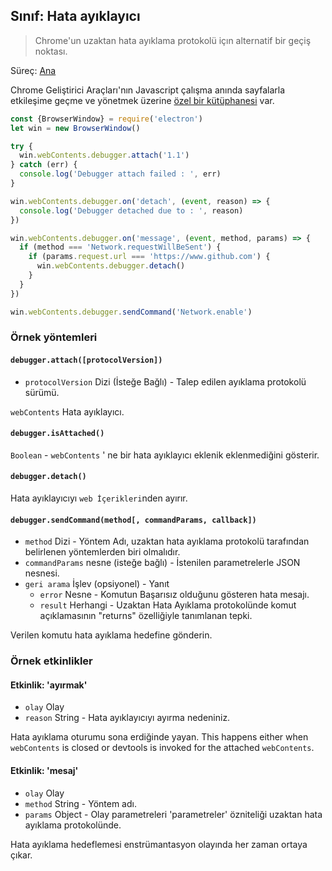 ## Sınıf: Hata ayıklayıcı

> Chrome'un uzaktan hata ayıklama protokolü içın alternatif bir geçiş noktası.

Süreç: [Ana](../glossary.md#main-process)

Chrome Geliştirici Araçları'nın Javascript çalışma anında sayfalarla etkileşime geçme ve yönetmek üzerine [özel bir kütüphanesi](https://developer.chrome.com/devtools/docs/debugger-protocol) var.

```javascript
const {BrowserWindow} = require('electron')
let win = new BrowserWindow()

try {
  win.webContents.debugger.attach('1.1')
} catch (err) {
  console.log('Debugger attach failed : ', err)
}

win.webContents.debugger.on('detach', (event, reason) => {
  console.log('Debugger detached due to : ', reason)
})

win.webContents.debugger.on('message', (event, method, params) => {
  if (method === 'Network.requestWillBeSent') {
    if (params.request.url === 'https://www.github.com') {
      win.webContents.debugger.detach()
    }
  }
})

win.webContents.debugger.sendCommand('Network.enable')
```

### Örnek yöntemleri

#### `debugger.attach([protocolVersion])`

* `protocolVersion` Dizi (İsteğe Bağlı) - Talep edilen ayıklama protokolü sürümü.

`webContents` Hata ayıklayıcı.

#### `debugger.isAttached()`

`Boolean` - `webContents` ' ne bir hata ayıklayıcı eklenik eklenmediğini gösterir.

#### `debugger.detach()`

Hata ayıklayıcıyı `web İçerikleri`nden ayırır.

#### `debugger.sendCommand(method[, commandParams, callback])`

* `method` Dizi - Yöntem Adı, uzaktan hata ayıklama protokolü tarafından belirlenen yöntemlerden biri olmalıdır.
* `commandParams` nesne (isteğe bağlı) - İstenilen parametrelerle JSON nesnesi.
* `geri arama` İşlev (opsiyonel) - Yanıt 
  * `error` Nesne - Komutun Başarısız olduğunu gösteren hata mesajı.
  * `result` Herhangi - Uzaktan Hata Ayıklama protokolünde komut açıklamasının "returns" özelliğiyle tanımlanan tepki.

Verilen komutu hata ayıklama hedefine gönderin.

### Örnek etkinlikler

#### Etkinlik: 'ayırmak'

* `olay` Olay
* `reason` String - Hata ayıklayıcıyı ayırma nedeniniz.

Hata ayıklama oturumu sona erdiğinde yayan. This happens either when `webContents` is closed or devtools is invoked for the attached `webContents`.

#### Etkinlik: 'mesaj'

* `olay` Olay
* `method` String - Yöntem adı.
* `params` Object - Olay parametreleri 'parametreler' özniteliği uzaktan hata ayıklama protokolünde.

Hata ayıklama hedeflemesi enstrümantasyon olayında her zaman ortaya çıkar.